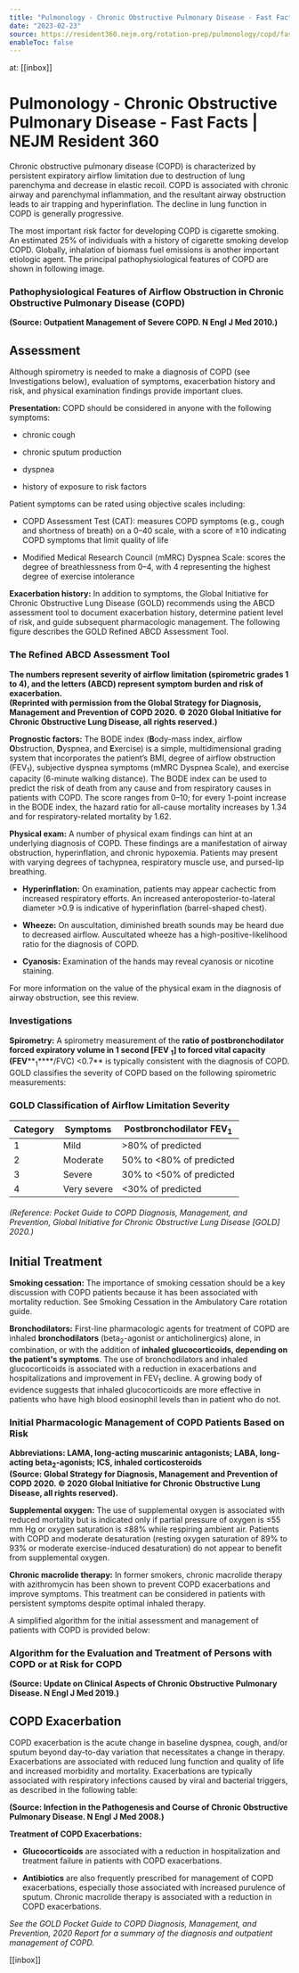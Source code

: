 ```yaml
---
title: "Pulmonology - Chronic Obstructive Pulmonary Disease - Fast Facts | NEJM Resident 360"
date: "2023-02-23"
source: https://resident360.nejm.org/rotation-prep/pulmonology/copd/fast-facts
enableToc: false
---
```


at: [[inbox]]

# Pulmonology - Chronic Obstructive Pulmonary Disease - Fast Facts | NEJM Resident 360
Chronic obstructive pulmonary disease (COPD) is characterized by persistent expiratory airflow limitation due to destruction of lung parenchyma and decrease in elastic recoil. COPD is associated with chronic airway and parenchymal inflammation, and the resultant airway obstruction leads to air trapping and hyperinflation. The decline in lung function in COPD is generally progressive.

The most important risk factor for developing COPD is cigarette smoking. An estimated 25% of individuals with a history of cigarette smoking develop COPD. Globally, inhalation of biomass fuel emissions is another important etiologic agent. The principal pathophysiological features of COPD are shown in following image.

### Pathophysiological Features of Airflow Obstruction in Chronic Obstructive Pulmonary Disease (COPD)

  
**(Source: Outpatient Management of Severe COPD. N Engl J Med 2010.)**

## Assessment

Although spirometry is needed to make a diagnosis of COPD (see Investigations below), evaluation of symptoms, exacerbation history and risk, and physical examination findings provide important clues.

**Presentation:** COPD should be considered in anyone with the following symptoms:

*   chronic cough
    
*   chronic sputum production
    
*   dyspnea
    
*   history of exposure to risk factors  
      
    

Patient symptoms can be rated using objective scales including:

*   COPD Assessment Test (CAT): measures COPD symptoms (e.g., cough and shortness of breath) on a 0–40 scale, with a score of ≥10 indicating COPD symptoms that limit quality of life
    
*   Modified Medical Research Council (mMRC) Dyspnea Scale: scores the degree of breathlessness from 0–4, with 4 representing the highest degree of exercise intolerance  
      
    

**Exacerbation history:** In addition to symptoms, the Global Initiative for Chronic Obstructive Lung Disease (GOLD) recommends using the ABCD assessment tool to document exacerbation history, determine patient level of risk, and guide subsequent pharmacologic management. The following figure describes the GOLD Refined ABCD Assessment Tool.

### The Refined ABCD Assessment Tool

  
**The numbers represent severity of airflow limitation (spirometric grades 1 to 4), and the letters (ABCD) represent symptom burden and risk of exacerbation.  
(Reprinted with permission from the Global Strategy for Diagnosis, Management and Prevention of COPD 2020. © 2020 Global Initiative for Chronic Obstructive Lung Disease, all rights reserved.)**

**Prognostic factors:** The BODE index (**B**ody-mass index, airflow **O**bstruction, **D**yspnea, and **E**xercise) is a simple, multidimensional grading system that incorporates the patient’s BMI, degree of airflow obstruction (FEV<sub>1</sub>), subjective dyspnea symptoms (mMRC Dyspnea Scale), and exercise capacity (6-minute walking distance). The BODE index can be used to predict the risk of death from any cause and from respiratory causes in patients with COPD. The score ranges from 0–10; for every 1-point increase in the BODE index, the hazard ratio for all-cause mortality increases by 1.34 and for respiratory-related mortality by 1.62.

**Physical exam:** A number of physical exam findings can hint at an underlying diagnosis of COPD. These findings are a manifestation of airway obstruction, hyperinflation, and chronic hypoxemia. Patients may present with varying degrees of tachypnea, respiratory muscle use, and pursed-lip breathing.

*   **Hyperinflation:** On examination, patients may appear cachectic from increased respiratory efforts. An increased anteroposterior-to-lateral diameter >0.9 is indicative of hyperinflation (barrel-shaped chest).
    
*   **Wheeze:** On auscultation, diminished breath sounds may be heard due to decreased airflow. Auscultated wheeze has a high-positive-likelihood ratio for the diagnosis of COPD.
    
*   **Cyanosis:** Examination of the hands may reveal cyanosis or nicotine staining.  
      
    

For more information on the value of the physical exam in the diagnosis of airway obstruction, see this review. 

### Investigations

**Spirometry:** A spirometry measurement of the **ratio of postbronchodilator forced expiratory volume in 1 second [FEV <sub>1</sub>] to forced vital capacity (FEV****<sub>1</sub>****/FVC) <0.7** is typically consistent with the diagnosis of COPD. GOLD classifies the severity of COPD based on the following spirometric measurements:

### GOLD Classification of Airflow Limitation Severity

| Category | Symptoms | Postbronchodilator FEV<sub>1</sub> |
| --- | --- | --- |
| 1 | Mild | >80% of predicted |
| 2 | Moderate | 50% to <80% of predicted |
| 3 | Severe | 30% to <50% of predicted |
| 4 | Very severe | <30% of predicted |

###### (Reference: Pocket Guide to COPD Diagnosis, Management, and Prevention, Global Initiative for Chronic Obstructive Lung Disease [GOLD] 2020.)

## Initial Treatment

**Smoking cessation:** The importance of smoking cessation should be a key discussion with COPD patients because it has been associated with mortality reduction. See Smoking Cessation in the Ambulatory Care rotation guide.

**Bronchodilators:** First-line pharmacologic agents for treatment of COPD are inhaled **bronchodilators** (beta<sub>2</sub>-agonist or anticholinergics) alone, in combination, or with the addition of **inhaled glucocorticoids, depending on the patient's symptoms**. The use of bronchodilators and inhaled glucocorticoids is associated with a reduction in exacerbations and hospitalizations and improvement in FEV<sub>1</sub> decline. A growing body of evidence suggests that inhaled glucocorticoids are more effective in patients who have high blood eosinophil levels than in patient who do not.

### Initial Pharmacologic Management of COPD Patients Based on Risk

  
**Abbreviations: LAMA, long-acting muscarinic antagonists; LABA, long-acting beta<sub>2</sub>-agonists; ICS, inhaled corticosteroids  
(Source: Global Strategy for Diagnosis, Management and Prevention of COPD 2020. © 2020 Global Initiative for Chronic Obstructive Lung Disease, all rights reserved).**

**Supplemental oxygen:** The use of supplemental oxygen is associated with reduced mortality but is indicated only if partial pressure of oxygen is ≤55 mm Hg or oxygen saturation is ≤88% while respiring ambient air. Patients with COPD and moderate desaturation (resting oxygen saturation of 89% to 93% or moderate exercise-induced desaturation) do not appear to benefit from supplemental oxygen.

**Chronic macrolide therapy:** In former smokers, chronic macrolide therapy with azithromycin has been shown to prevent COPD exacerbations and improve symptoms. This treatment can be considered in patients with persistent symptoms despite optimal inhaled therapy.

A simplified algorithm for the initial assessment and management of patients with COPD is provided below:

### Algorithm for the Evaluation and Treatment of Persons with COPD or at Risk for COPD

  
**(Source: Update on Clinical Aspects of Chronic Obstructive Pulmonary Disease. N Engl J Med 2019.)**

## **COPD Exacerbation**

COPD exacerbation is the acute change in baseline dyspnea, cough, and/or sputum beyond day-to-day variation that necessitates a change in therapy. Exacerbations are associated with reduced lung function and quality of life and increased morbidity and mortality. Exacerbations are typically associated with respiratory infections caused by viral and bacterial triggers, as described in the following table:

  
**(Source: Infection in the Pathogenesis and Course of Chronic Obstructive Pulmonary Disease. N Engl J Med 2008.)**

**Treatment of COPD Exacerbations:**

*   **Glucocorticoids** are associated with a reduction in hospitalization and treatment failure in patients with COPD exacerbations.
    
*   **Antibiotics** are also frequently prescribed for management of COPD exacerbations, especially those associated with increased purulence of sputum. Chronic macrolide therapy is associated with a reduction in COPD exacerbations.  
      
    

*See the GOLD Pocket Guide to COPD Diagnosis, Management, and Prevention, 2020 Report for a summary of the diagnosis and outpatient management of COPD.*

[[inbox]]